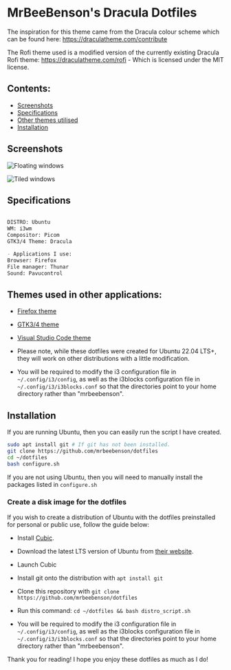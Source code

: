 # MrBeeBenson's Dracula Dotfiles

The inspiration for this theme came from the Dracula colour scheme which can be found here: https://draculatheme.com/contribute

The Rofi theme used is a modified version of the currently existing Dracula Rofi theme: https://draculatheme.com/rofi - Which is licensed under the MIT license.


## Contents:
- [Screenshots](#screenshots)
- [Specifications](#specs)
- [Other themes utilised](#app-themes)
- [Installation](#install)

<div id="screenshots" markdown="1">

## Screenshots

![Floating windows](https://media.discordapp.net/attachments/635625917623828520/976129128665317486/unknown.png?width=1214&height=682)

![Tiled windows](https://media.discordapp.net/attachments/635625917623828520/976129129114112040/unknown.png?width=1212&height=682)

</div>

<div id="specs" markdown="1">

## Specifications

```md

DISTRO: Ubuntu
WM: i3wm
Compositor: Picom
GTK3/4 Theme: Dracula

- Applications I use:
Browser: Firefox
File manager: Thunar
Sound: Pavucontrol
```

</div>

<div id="themes" markdown="1">

## Themes used in other applications:
- [Firefox theme](https://addons.mozilla.org/en-GB/firefox/addon/klorax-dracula/?utm_source=addons.mozilla.org&utm_medium=referral&utm_content=search)
- [GTK3/4 theme](https://www.gnome-look.org/p/1687249)
- [Visual Studio Code theme](https://draculatheme.com/visual-studio-code)

- Please note, while these dotfiles were created for Ubuntu 22.04 LTS+, they will work on other distributions with a little modification.

- You will be required to modify the i3 configuration file in `~/.config/i3/config`, as well as the i3blocks configuration file in `~/.config/i3/i3blocks.conf` so that the directories point to your home directory rather than "mrbeebenson".

</div>

<div id="install">

## Installation
If you are running Ubuntu, then you can easily run the script I have created.
```sh
sudo apt install git # If git has not been installed.
git clone https://github.com/mrbeebenson/dotfiles
cd ~/dotfiles
bash configure.sh
```

If you are not using Ubuntu, then you will need to manually install the packages listed in `configure.sh`

### Create a disk image for the dotfiles

If you wish to create a distribution of Ubuntu with the dotfiles preinstalled for personal or public use, follow the guide below:

- Install [Cubic](https://launchpad.net/cubic).
- Download the latest LTS version of Ubuntu from [their website](https://ubuntu.com).
- Launch Cubic
- Install git onto the distribution with `apt install git`
- Clone this repository with `git clone https://github.com/mrbeebenson/dotfiles`
- Run this command: `cd ~/dotfiles && bash distro_script.sh`

- You will be required to modify the i3 configuration file in `~/.config/i3/config`, as well as the i3blocks configuration file in `~/.config/i3/i3blocks.conf` so that the directories point to your home directory rather than "mrbeebenson".

</div>

Thank you for reading! I hope you enjoy these dotfiles as much as I do!